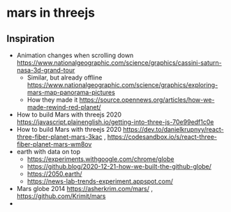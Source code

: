 # mars in threejs

## Inspiration

- Animation changes when scrolling down https://www.nationalgeographic.com/science/graphics/cassini-saturn-nasa-3d-grand-tour
  - Similar, but already offline https://www.nationalgeographic.com/science/graphics/exploring-mars-map-panorama-pictures
  - How they made it https://source.opennews.org/articles/how-we-made-rewind-red-planet/
- How to build Mars with threejs 2020 https://javascript.plainenglish.io/getting-into-three-js-70e99edf1c0e
- How to build Mars with threejs 2020 https://dev.to/danielkrupnyy/react-three-fiber-planet-mars-3kac , https://codesandbox.io/s/react-three-fiber-planet-mars-wm8ov
- earth with data on top
  - https://experiments.withgoogle.com/chrome/globe
  - https://github.blog/2020-12-21-how-we-built-the-github-globe/
  - https://2050.earth/
  - https://news-lab-trends-experiment.appspot.com/
- Mars globe 2014 https://asherkrim.com/mars/ , https://github.com/Krimit/mars
- 

